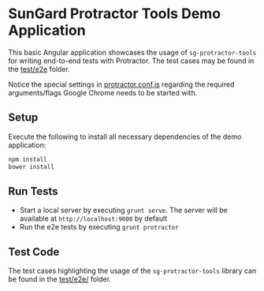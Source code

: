# SunGard Protractor Tools Demo Application

This basic Angular application showcases the usage of `sg-protractor-tools` for writing end-to-end tests with Protractor.
The test cases may be found in the [test/e2e](test/e2e) folder.

Notice the special settings in [protractor.conf.js](protractor.conf.js) regarding the required arguments/flags Google Chrome needs to be started with.

## Setup

Execute the following to install all necessary dependencies of the demo application:

```bash
npm install
bower install
```

## Run Tests

- Start a local server by executing `grunt serve`. The server will be available at `http://localhost:9000` by default
- Run the e2e tests by executing `grunt protractor`

## Test Code

The test cases highlighting the usage of the `sg-protractor-tools` library can be found in the [test/e2e/](test/e2e) folder.

